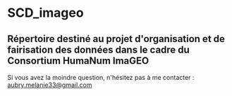 # SCD_imageo
Répertoire destiné au projet d'organisation et de fairisation des données dans le cadre du Consortium HumaNum ImaGEO
---
Si vous avez la moindre question, n'hésitez pas à me contacter : aubry.melanie33@gmail.com
